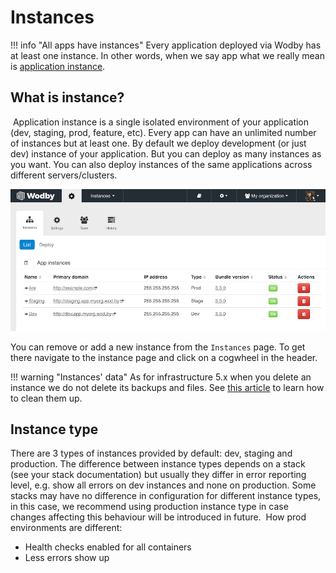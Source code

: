 # Instances

!!! info "All apps have instances" 
    Every application deployed via Wodby has at least one instance. In other words, when we say app what we really mean is [application instance](instances.md). 

## What is instance?
​
Application instance is a single isolated environment of your application (dev, staging, prod, feature, etc). Every app can have an unlimited number of instances but at least one. By default we deploy development (or just dev) instance of your application. But you can deploy as many instances as you want. You can also deploy instances of the same applications across different servers/clusters.

![](../assets/instances.png)​

You can remove or add a new instance from the `Instances` page. To get there navigate to the instance page and click on a cogwheel in the header.

!!! warning "Instances' data"
    As for infrastructure 5.x when you delete an instance we do not delete its backups and files. See [this article](../infrastructure/disk.md#freeing-disk-space) to learn how to clean them up.
    
## Instance type

There are 3 types of instances provided by default: dev, staging and production. The difference between instance types depends on a stack (see your stack documentation) but usually they differ in error reporting level, e.g. show all errors on dev instances and none on production. Some stacks may have no difference in configuration for different instance types, in this case, we recommend using production instance type in case changes affecting this behaviour will be introduced in future.
​
How prod environments are different:

* Health checks enabled for all containers
* Less errors show up

